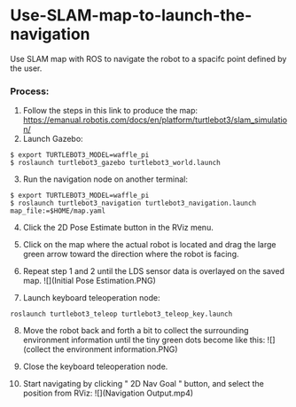 # Use-SLAM-map-to-launch-the-navigation
Use SLAM map with ROS to navigate the robot to a spacifc point defined by the user.

### Process:
1. Follow the steps in this link to produce the map: https://emanual.robotis.com/docs/en/platform/turtlebot3/slam_simulation/
2. Launch Gazebo:
```
$ export TURTLEBOT3_MODEL=waffle_pi
$ roslaunch turtlebot3_gazebo turtlebot3_world.launch
```
3. Run the navigation node on another terminal:
```
$ export TURTLEBOT3_MODEL=waffle_pi
$ roslaunch turtlebot3_navigation turtlebot3_navigation.launch map_file:=$HOME/map.yaml
```
4. Click the 2D Pose Estimate button in the RViz menu.
5. Click on the map where the actual robot is located and drag the large green arrow toward the direction where the robot is facing.
6. Repeat step 1 and 2 until the LDS sensor data is overlayed on the saved map.
![](Initial Pose Estimation.PNG)

7. Launch keyboard teleoperation node:
```
roslaunch turtlebot3_teleop turtlebot3_teleop_key.launch
```
8. Move the robot back and forth a bit to collect the surrounding environment information until the tiny green dots become like this:
![](collect the environment information.PNG)

9. Close the keyboard teleoperation node.
10. Start navigating by clicking " 2D Nav Goal " button, and select the position from RViz:
![](Navigation Output.mp4)
